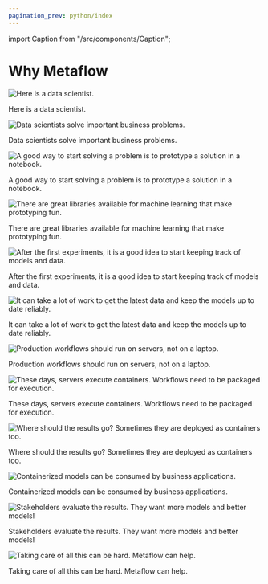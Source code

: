 ```yaml
---
pagination_prev: python/index
---
```


import Caption from "/src/components/Caption";

# Why Metaflow

![Here is a data scientist.](/assets/metaflow_docs-1.png)

<Caption>Here is a data scientist.</Caption>

![Data scientists solve important business problems.](/assets/metaflow_docs-2.png)

<Caption>Data scientists solve important business problems.</Caption>

![A good way to start solving a problem is to prototype a solution in a notebook.](/assets/metaflow_docs-3.png)

<Caption>A good way to start solving a problem is to prototype a solution in a notebook.</Caption>

![There are great libraries available for machine learning that make prototyping fun.](/assets/metaflow_docs-4.png)

<Caption>There are great libraries available for machine learning that make prototyping fun.</Caption>

![After the first experiments, it is a good idea to start keeping track of models and data.](/assets/metaflow_docs-5.png)

<Caption>After the first experiments, it is a good idea to start keeping track of models and data.</Caption>

![It can take a lot of work to get the latest data and keep the models up to date reliably.](/assets/metaflow_docs-6.png)

<Caption>It can take a lot of work to get the latest data and keep the models up to date reliably.</Caption>

![Production workflows should run on servers, not on a laptop.](/assets/metaflow_docs-7.png)

<Caption>Production workflows should run on servers, not on a laptop.</Caption>

![These days, servers execute containers. Workflows need to be packaged for execution.](/assets/metaflow_docs-8.png)

<Caption>These days, servers execute containers. Workflows need to be packaged for execution.</Caption>

![Where should the results go? Sometimes they are deployed as containers too.](/assets/metaflow_docs-9.png)

<Caption>Where should the results go? Sometimes they are deployed as containers too.</Caption>

![Containerized models can be consumed by business applications.](/assets/metaflow_docs-10.png)

<Caption>Containerized models can be consumed by business applications.</Caption>

![Stakeholders evaluate the results. They want more models and better models!](/assets/metaflow_docs-11.png)

<Caption>Stakeholders evaluate the results. They want more models and better models!</Caption>

![Taking care of all this can be hard. Metaflow can help.](/assets/metaflow_logo.png)

<Caption>Taking care of all this can be hard. Metaflow can help.</Caption>

